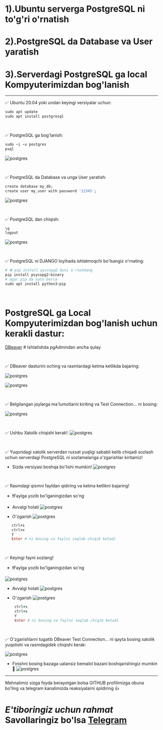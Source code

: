#  1).Ubuntu serverga PostgreSQL ni to'g'ri o'rnatish
#  2).PostgreSQL da Database va User yaratish 
#  3).Serverdagi PostgreSQL ga local Kompyuterimizdan bog'lanish



 <hr>
 
✅ Ubuntu 20.04 yoki undan keyingi versiyalar uchun:
```rb
sudo apt update
sudo apt install postgresql
```

<br>


✅ PostgreSQL ga bog'lanish:
```rb
sudo -i -u postgres
psql
```
![postgres](images/1.jpg)

<br>


✅ PostgreSQL da Database va unga User yaratish:
```rb
create database my_db;
create user my_user with password '12345';
```
![postgres](images/2.jpg)

<br>


✅ PostgreSQL dan chiqish:
```rb
\q 
logout
```
![postgres](images/3.jpg)

<br>


✅ PostgreSQL ni DJANGO loyihada ishlatmoqchi bo'lsangiz o'rnating:
```rb
# ❌ pip install pyscopg2 buni o'rnatmang
pip install psycopg2-binary
# agar pip da xato bersa
sudo apt install python3-pip
```

<br>


# PostgreSQL ga Local Kompyuterimizdan bog'lanish uchun kerakli dastur:

[DBeaver](https://dbeaver.io/download/)  # Ishlatishda pgAdmindan ancha qulay


<br>


✅ DBeaver dasturini oching va rasmlardagi ketma ketlikda bajaring:

![postgres](images/4.jpg)

![postgres](images/5.jpg)


<br>

✅ Belgilangan joylarga ma'lumotlarni kiriting va Test Connection... ni bosing:


![postgres](images/6.jpg)


<br>

✅ Ushbu Xatolik chiqishi kerak!:
![postgres](images/7.jpg)


<br>

✅ Yuqoridagi xatolik serverdan ruxsat yuqligi sababli kelib chiqadi sozlash uchun serverdagi PostgreSQL ni sozlamalariga o'zgarishlar kiritamiz!
 - Sizda versiyasi boshqa bo'lishi mumkin!
![postgres](images/8.jpg)


<br>

✅ Rasmdagi qismni fayldan qidiring va ketma ketlikni bajaring!
 - ❗️Faylga yozib bo'lganingizdan so'ng

- Avvalgi holati
![postgres](images/9.jpg)


- O'zgarish
![postgres](images/10.jpg)

```rb
   ctrl+s
   ctrl+x
   Y
   Enter # ni bosing va faylni saqlab chiqib ketadi
```


<br>


✅ Keyingi fayni sozlang!
 - ❗️Faylga yozib bo'lganingizdan so'ng


![postgres](images/11.jpg)

- Avvalgi holati
![postgres](images/12.jpg)

- O'zgarish
![postgres](images/13.jpg)

  ```rb
   ctrl+s
   ctrl+x
   Y
   Enter # ni bosing va faylni saqlab chiqib ketadi
  ```


<br>

✅ O'zgarishlarni tugatib DBeaver Test Connection... ni qayta bosing xatolik yuqolishi va rasmdagidek chiqishi kerak:


![postgres](images/14.jpg)

- Finishni bosing bazaga ualansiz bemalol bazani boshqarishingiz mumkin 🥳
![postgres](images/15.jpg)


<hr>
 Mehnatimiz sizga foyda berayotgan bolsa GITHUB profilimizga obuna bo'ling va telegram kanalimizda reaksiyalarni qoldiring 👍
 
# *E'tiboringiz uchun rahmat* Savollaringiz bo'lsa [Telegram](https://t.me/foydamizteg_sin)









